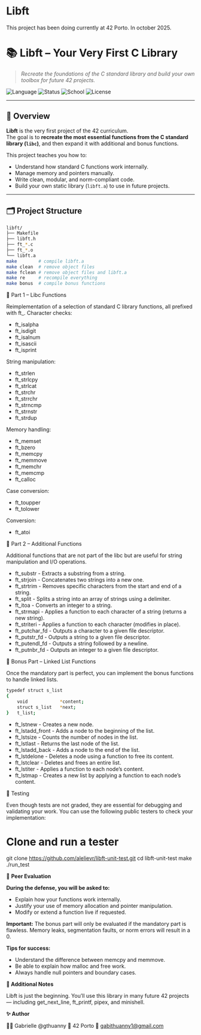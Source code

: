 # Libft

This project has been doing currently at 42 Porto. In october 2025.
# 📚 Libft – Your Very First C Library

> *Recreate the foundations of the C standard library and build your own toolbox for future 42 projects.*

![Language](https://img.shields.io/badge/language-C-blue.svg)
![Status](https://img.shields.io/badge/status-in_progress-blue.svg)
![School](https://img.shields.io/badge/42-Network-000000.svg)
![License](https://img.shields.io/badge/license-MIT-green.svg)

---

## 🧠 Overview

**Libft** is the very first project of the 42 curriculum.  
The goal is to **recreate the most essential functions from the C standard library (`libc`)**, and then expand it with additional and bonus functions.  

This project teaches you how to:
- Understand how standard C functions work internally.  
- Manage memory and pointers manually.  
- Write clean, modular, and norm-compliant code.  
- Build your own static library (`libft.a`) to use in future projects.  

---

## 🗂️ Project Structure

```bash
libft/
├── Makefile
├── libft.h
├── ft_*.c
├── ft_*.o
└── libft.a
make        # compile libft.a
make clean  # remove object files
make fclean # remove object files and libft.a
make re     # recompile everything
make bonus  # compile bonus functions
```
🧩 Part 1 – Libc Functions

Reimplementation of a selection of standard C library functions, all prefixed with ft_.
Character checks:
- ft_isalpha
- ft_isdigit
- ft_isalnum
- ft_isascii
- ft_isprint

String manipulation:
- ft_strlen
- ft_strlcpy
- ft_strlcat
- ft_strchr
- ft_strrchr
- ft_strncmp
- ft_strnstr
- ft_strdup

Memory handling:
- ft_memset
- ft_bzero
- ft_memcpy
- ft_memmove
- ft_memchr
- ft_memcmp
- ft_calloc

Case conversion:
- ft_toupper
- ft_tolower

Conversion:
- ft_atoi

🧱 Part 2 – Additional Functions

Additional functions that are not part of the libc but are useful for string manipulation and I/O operations.

- ft_substr      - Extracts a substring from a string.
- ft_strjoin     - Concatenates two strings into a new one.
- ft_strtrim     - Removes specific characters from the start and end of a string.
- ft_split       - Splits a string into an array of strings using a delimiter.
- ft_itoa        - Converts an integer to a string.
- ft_strmapi     - Applies a function to each character of a string (returns a new string).
- ft_striteri    - Applies a function to each character (modifies in place).
- ft_putchar_fd  - Outputs a character to a given file descriptor.
- ft_putstr_fd   - Outputs a string to a given file descriptor.
- ft_putendl_fd  - Outputs a string followed by a newline.
- ft_putnbr_fd   - Outputs an integer to a given file descriptor.

🏅 Bonus Part – Linked List Functions

Once the mandatory part is perfect, you can implement the bonus functions to handle linked lists.
```bash
typedef struct s_list
{
	void			*content;
	struct s_list	*next;
}	t_list;
```
- ft_lstnew       - Creates a new node.
- ft_lstadd_front - Adds a node to the beginning of the list.
- ft_lstsize      - Counts the number of nodes in the list.
- ft_lstlast      - Returns the last node of the list.
- ft_lstadd_back  - Adds a node to the end of the list.
- ft_lstdelone    - Deletes a node using a function to free its content.
- ft_lstclear     - Deletes and frees an entire list.
- ft_lstiter      - Applies a function to each node’s content.
- ft_lstmap       - Creates a new list by applying a function to each node’s content.

🧪 Testing

Even though tests are not graded, they are essential for debugging and validating your work.
You can use the following public testers to check your implementation:

# Clone and run a tester
git clone https://github.com/alelievr/libft-unit-test.git
cd libft-unit-test
make
./run_test

💬 **Peer Evaluation**

**During the defense, you will be asked to:**

- Explain how your functions work internally.
- Justify your use of memory allocation and pointer manipulation.
- Modify or extend a function live if requested.

**Important:**
The bonus part will only be evaluated if the mandatory part is flawless.
Memory leaks, segmentation faults, or norm errors will result in a 0.

**Tips for success:**
- Understand the difference between memcpy and memmove.
- Be able to explain how malloc and free work.
- Always handle null pointers and boundary cases.

**🌱 Additional Notes**

Libft is just the beginning.
You’ll use this library in many future 42 projects — including get_next_line, ft_printf, pipex, and minishell.
  
**✨ Author**

👩‍💻 Gabrielle @gthuanny
📍 42 Porto
📧 gabithuanny1@gmail.com
